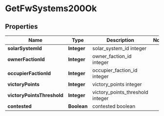 
# GetFwSystems200Ok

## Properties
Name | Type | Description | Notes
------------ | ------------- | ------------- | -------------
**solarSystemId** | **Integer** | solar_system_id integer | 
**ownerFactionId** | **Integer** | owner_faction_id integer | 
**occupierFactionId** | **Integer** | occupier_faction_id integer | 
**victoryPoints** | **Integer** | victory_points integer | 
**victoryPointsThreshold** | **Integer** | victory_points_threshold integer | 
**contested** | **Boolean** | contested boolean | 



